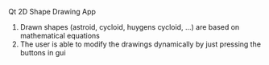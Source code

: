 Qt 2D Shape Drawing App

  1. Drawn shapes (astroid, cycloid, huygens cycloid, ...) are based on mathematical equations
  2. The user is able to modify the drawings dynamically by just pressing the buttons in gui
